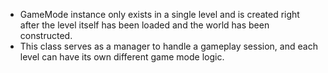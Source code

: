 - GameMode instance only exists in a single level and is created right after the level itself has been loaded and the world has been constructed.
- This class serves as a manager to handle a gameplay session, and each level can have its own different game mode logic.